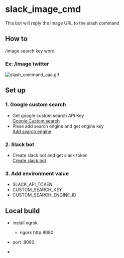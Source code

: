 # slack_image_cmd
This bot will reply the image URL to the slash command

## How to
/image search key word

### Ex: /image twitter
![slash_command_aaa.gif](https://qiita-image-store.s3.amazonaws.com/0/81341/e11d9792-19b4-f391-554b-30db0169ebfc.gif)

## Set up
### 1. Google custom search
- Get google custom search API Key
<br>[Google Custom search](https://developers.google.com/custom-search/json-api/v1/overview?hl=en)
- Plese add search engine and get engine key
<br>[Add search engine](https://cse.google.com/manage/all)
### 2. Slack bot
- Create slack bot and get slack token
<br>[Create slack bot](https://slack.com/customize/slackbot)
### 3. Add environment value
- SLACK_API_TOKEN
- CUSTOM_SEARCH_KEY
- CUSTOM_SEARCH_ENGINE_ID

## Local build
- install ngrok
    - ngork  http 8080

- port :8080
-
